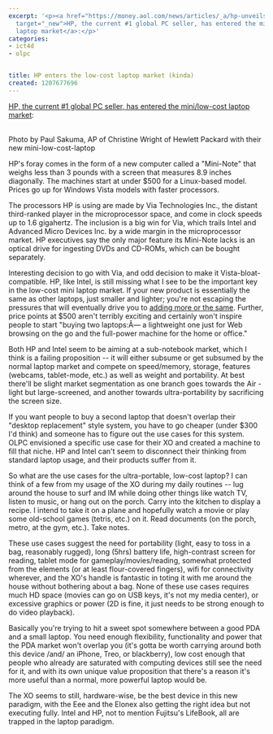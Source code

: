 ```yaml
---
excerpt: '<p><a href="https://money.aol.com/news/articles/_a/hp-unveils-small-laptop-for-schoolkids/20080408080109990001"
  target="_new">HP, the current #1 global PC seller, has entered the mini/low-cost
  laptop market</a>:</p>'
categories:
- ict4d
- olpc


title: HP enters the low-cost laptop market (kinda)
created: 1207677696
---
```

<p><a href="https://money.aol.com/news/articles/_a/hp-unveils-small-laptop-for-schoolkids/20080408080109990001" target="_new">HP, the current #1 global PC seller, has entered the mini/low-cost laptop market</a>:</p>

<a href="https://money.aol.com/news/articles/_a/hp-unveils-small-laptop-for-schoolkids/20080408080109990001" target="_blank"></a><br>Photo by Paul Sakuma, AP of Christine Wright of Hewlett Packard with their new mini-low-cost-laptop

HP's foray comes in the form of a new computer called a "Mini-Note" that weighs less than 3 pounds with a screen that measures 8.9 inches diagonally. The machines start at under $500 for a Linux-based model. Prices go up for Windows Vista models with faster processors.

<p>The processors HP is using are made by Via Technologies Inc., the distant third-ranked player in the microprocessor space, and come in clock speeds up to 1.6 gigahertz. The inclusion is a big win for Via, which trails Intel and Advanced Micro Devices  Inc. by a wide margin in the microprocessor market.  HP executives say the only major feature its Mini-Note lacks is an optical drive for ingesting DVDs and CD-ROMs, which can be bought separately.</p>

<p>Interesting decision to go with Via, and odd decision to make it Vista-bloat-compatible.  HP, like Intel, is still missing what I see to be the important key in the low-cost mini laptop market.  If your new product is essentially the same as other laptops, just smaller and lighter; you're not escaping the pressures that will eventually drive you to <a href="https://www.joncamfield.com/blog/2008.04/innovation_is_not_adding_more.html">adding more or the same</a>.  Further, price points at $500 aren't terribly exciting and certainly won't inspire people to start "buying two laptops:Â— a lightweight one just for Web browsing on the go and the full-power machine for the home or office."</p>

<p>Both HP and Intel seem to be aiming at a sub-notebook market, which I think is a failing proposition -- it will either subsume or get subsumed by the normal laptop market and compete on speed/memory, storage, features (webcams, tablet-mode, etc.) as well as weight and portability.  At best there'll be slight market segmentation as one branch goes towards the Air - light but large-screened, and another towards ultra-portability by sacrificing the screen size.</p>

<p>If you want people to buy a second laptop that doesn't overlap their "desktop replacement" style system, you have to go cheaper (under $300 I'd think) and someone has to figure out the use cases for this system.  OLPC envisioned a specific use case for their XO and created a machine to fill that niche.  HP and Intel can't seem to disconnect their thinking from standard laptop usage, and their products suffer from it.  </p>

<p>So what are the use cases for the ultra-portable, low-cost laptop?  I can think of a few from my usage of the XO during my daily routines -- lug around the house to surf and IM while doing other things like watch TV, listen to music, or hang out on the porch.  Carry into the kitchen to display a recipe.  I intend to take it on a plane and hopefully watch a movie or play some old-school games (tetris, etc.) on it.  Read documents (on the porch, metro, at the gym, etc.).  Take notes. </p>

<p>These use cases suggest the need for portability (light, easy to toss in a bag, reasonably rugged), long (5hrs) battery life, high-contrast screen for reading, tablet mode for gameplay/movies/reading, somewhat protected from the elements (or at least flour-covered fingers), wifi for connectivity wherever, and the XO's handle is fantastic in toting it with me around the house without bothering about a bag.  None of these use cases requires much HD space (movies can go on USB keys, it's not my media center), or excessive graphics or power (2D is fine, it just needs to be strong enough to do video playback).</p>

<p>Basically you're trying to hit a sweet spot somewhere between a good PDA and a small laptop.  You need enough flexibility, functionality and power that the PDA market won't overlap you (it's gotta be worth carrying around both this device /and/ an iPhone, Treo, or blackberry), low cost enough that people who already are saturated with computing devices still see the need for it, and with its own unique value proposition that there's a reason it's more useful than a normal, more powerful laptop would be.</p>

<p>The XO seems to still, hardware-wise, be the best device in this new paradigm, with the Eee and the Elonex also getting the right idea but not executing fully.  Intel and HP, not to mention Fujitsu's LifeBook, all are trapped in the laptop paradigm.</p>
